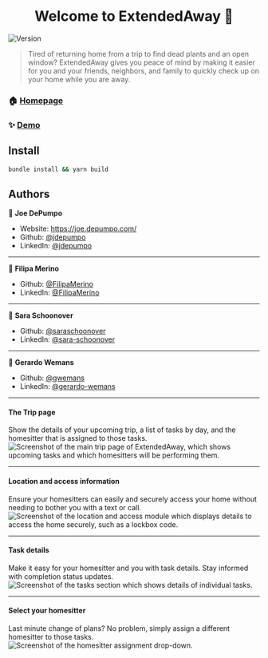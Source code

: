 <h1 align="center">Welcome to ExtendedAway 👋</h1>
<p>
  <img alt="Version" src="https://img.shields.io/badge/version-0.5-blue.svg?cacheSeconds=2592000" />
</p>

> Tired of returning home from a trip to find dead plants and an open window? ExtendedAway gives you peace of mind by making it easier for you and your friends, neighbors, and family to quickly check up on your home while you are away.

### 🏠 [Homepage](http://www.extendedaway.me/)

### ✨ [Demo](http://www.extendedaway.me/)

## Install

```sh
bundle install && yarn build
```

## Authors

👤 **Joe DePumpo**

* Website: https://joe.depumpo.com/
* Github: [@jdepumpo](https://github.com/jdepumpo)
* LinkedIn: [@jdepumpo](https://linkedin.com/in/jdepumpo)

<hr />

👤 **Filipa Merino**

* Github: [@FilipaMerino](https://github.com/FilipaMerino)
* LinkedIn: [@FilipaMerino](https://www.linkedin.com/in/filipamerino)

<hr />

👤 **Sara Schoonover**

* Github: [@saraschoonover](https://github.com/saraschoonover)
* LinkedIn: [@sara-schoonover](https://www.linkedin.com/in/sara-schoonover)

<hr />

👤 **Gerardo Wemans**

* Github: [@gwemans](https://github.com/gwemans)
* LinkedIn: [@gerardo-wemans](https://www.linkedin.com/in/gerardo-wemans)

----
#### The Trip page
Show the details of your upcoming trip, a list of tasks by day, and the homesitter that is assigned to those tasks.
![Screenshot of the main trip page of ExtendedAway, which shows upcoming tasks and which homesitters will be performing them.](https://joe.depumpo.com/images/ExtendedAway/TripShow.png)

----
#### Location and access information
Ensure your homesitters can easily and securely access your home without needing to bother you with a text or call.
![Screenshot of the location and access module which displays details to access the home securely, such as a lockbox code.](https://joe.depumpo.com/images/ExtendedAway/LockInfo.png)

----
#### Task details
Make it easy for your homesitter and you with task details. Stay informed with completion status updates.
![Screenshot of the tasks section which shows details of individual tasks.](https://joe.depumpo.com/images/ExtendedAway/TaskDetails.png)

----
#### Select your homesitter
Last minute change of plans? No problem, simply assign a different homesitter to those tasks.
![Screenshot of the homesitter assignment drop-down.](https://joe.depumpo.com/images/ExtendedAway/SelectHomesitter.png)
